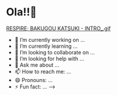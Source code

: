 # Ola!!👋

[RESPIRE; BAKUGOU KATSUKI - INTRO_.gif](https://github.com/J-IgorSilva/J-IgorSilva/blob/main/BREATHE%20%3B%20BAKUGOU%20KATSUKI%20-%20INTRO_.gif)

- 🔭 I’m currently working on ...
- 🌱 I’m currently learning ...
- 👯 I’m looking to collaborate on ...
- 🤔 I’m looking for help with ...
- 💬 Ask me about ...
- 📫 How to reach me: ...
- 😄 Pronouns: ...
- ⚡ Fun fact: ...
-->
